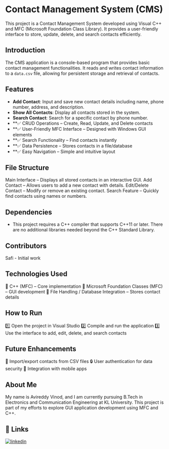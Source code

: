 # Contact Management System (CMS)

This project is a Contact Management System developed using Visual C++ and MFC (Microsoft Foundation Class Library). It provides a user-friendly interface to store, update, delete, and search contacts efficiently.

## Introduction

The CMS application is a console-based program that provides basic contact management functionalities. It reads and writes contact information to a `data.csv` file, allowing for persistent storage and retrieval of contacts.

## Features

- **Add Contact**: Input and save new contact details including name, phone number, address, and description.
- **Show All Contacts**: Display all contacts stored in the system.
- **Search Contact**: Search for a specific contact by phone number.
- **✅ CRUD Operations – Create, Read, Update, and Delete contacts
- **✅ User-Friendly MFC Interface – Designed with Windows GUI elements
- **✅ Search Functionality – Find contacts instantly
- **✅ Data Persistence – Stores contacts in a file/database
- **✅ Easy Navigation – Simple and intuitive layout

## File Structure
Main Interface – Displays all stored contacts in an interactive GUI.
Add Contact – Allows users to add a new contact with details.
Edit/Delete Contact – Modify or remove an existing contact.
Search Feature – Quickly find contacts using names or numbers.

## Dependencies
- This project requires a C++ compiler that supports C++11 or later. There are no additional libraries needed beyond the C++ Standard Library.

## Contributors
Safi - Initial work

## Technologies Used
🔹 C++ (MFC) – Core implementation
🔹 Microsoft Foundation Classes (MFC) – GUI development
🔹 File Handling / Database Integration – Stores contact details

## How to Run
1️⃣ Open the project in Visual Studio
2️⃣ Compile and run the application
3️⃣ Use the interface to add, edit, delete, and search contacts

## Future Enhancements
🚀 Import/export contacts from CSV files
🔒 User authentication for data security
📱 Integration with mobile apps

## About Me
My name is Avireddy Vinod, and I am currently pursuing B.Tech in Electronics and Communication Engineering at KL University. This project is part of my efforts to explore GUI application development using MFC and C++.

## 🔗 Links
[![linkedin](https://img.shields.io/badge/linkedin-0A66C2?style=for-the-badge&logo=linkedin&logoColor=white)](https://www.linkedin.com/in/vinod-avireddy-552912226/)